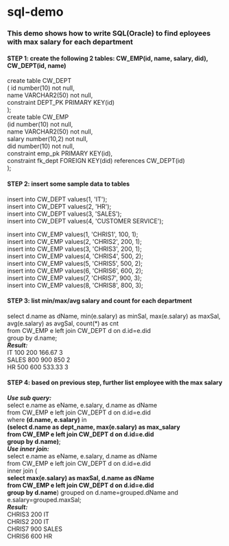 # sql-demo
### This demo shows how to write SQL(Oracle) to find eployees with max salary for each department
#### STEP 1: create the following 2 tables: CW_EMP(id, name, salary, did), CW_DEPT(id, name)
create table CW_DEPT  
( id number(10) not null,  
name VARCHAR2(50) not null,  
constraint DEPT_PK PRIMARY KEY(id)  
);  
create table CW_EMP  
(id number(10) not null,  
name VARCHAR2(50) not null,  
salary number(10,2) not null,  
did number(10) not null,  
constraint emp_pk PRIMARY KEY(id),  
constraint fk_dept FOREIGN KEY(did) references CW_DEPT(id)  
);  
#### STEP 2: insert some sample data to tables
insert into CW_DEPT values(1, 'IT');  
insert into CW_DEPT values(2, 'HR');  
insert into CW_DEPT values(3, 'SALES');  
insert into CW_DEPT values(4, 'CUSTOMER SERVICE');  
  
insert into CW_EMP values(1, 'CHRIS1', 100, 1);  
insert into CW_EMP values(2, 'CHRIS2', 200, 1);  
insert into CW_EMP values(3, 'CHRIS3', 200, 1);  
insert into CW_EMP values(4, 'CHRIS4', 500, 2);  
insert into CW_EMP values(5, 'CHRIS5', 500, 2);  
insert into CW_EMP values(6, 'CHRIS6', 600, 2);  
insert into CW_EMP values(7, 'CHRIS7', 900, 3);  
insert into CW_EMP values(8, 'CHRIS8', 800, 3);  
#### STEP 3: list min/max/avg salary and count for each department
select d.name as dName, min(e.salary) as minSal, max(e.salary) as maxSal, avg(e.salary) as avgSal, count(*) as cnt   
  from CW_EMP e left join CW_DEPT d on d.id=e.did  
  group by d.name;  
**_Result:_**  
    IT    100   200   166.67  3  
    SALES 800   900   850     2  
    HR    500   600   533.33  3  
#### STEP 4: based on previous step, further list employee with the max salary  
**_Use sub query:_**  
select e.name as eName, e.salary, d.name as dName  
  from CW_EMP e left join CW_DEPT d on d.id=e.did  
  where **(d.name, e.salary)** in  
    **(select  d.name as dept_name, max(e.salary) as max_salary  
      from CW_EMP e left join CW_DEPT d on d.id=e.did  
        group by d.name)**;  
**_Use inner join:_**  
select e.name as eName, e.salary, d.name as dName  
    from CW_EMP e left join CW_DEPT d on d.id=e.did    
    inner join (  
      **select max(e.salary) as maxSal, d.name as dName    
        from CW_EMP e left join CW_DEPT d on d.id=e.did    
        group by d.name**) grouped on d.name=grouped.dName and e.salary=grouped.maxSal;  
**_Result:_**  
    CHRIS3 200 IT  
    CHRIS2 200 IT  
    CHRIS7 900 SALES  
    CHRIS6 600 HR  
